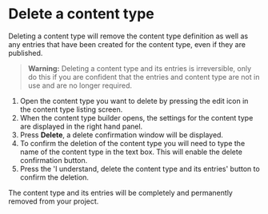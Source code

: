 # Delete a content type
Deleting a content type will remove the content type definition as well as any entries that have been created for the content type, even if they are published.

> **Warning:** Deleting a content type and its entries is irreversible, only do this if you are confident that the entries and content type are not in use and are no longer required.

1. Open the content type you want to delete by pressing the edit icon in the content type listing screen.
2. When the content type builder opens, the settings for the content type are displayed in the right hand panel.
3. Press **Delete**, a delete confirmation window will be displayed.
4. To confirm the deletion of the content type you will need to type the name of the content type in the text box. This will enable the delete confirmation button.
5. Press the 'I understand, delete the content type and its entries' button to confirm the deletion.

The content type and its entries will be completely and permanently removed from your project.
